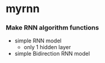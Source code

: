 # myrnn

### Make RNN algorithm functions
- simple RNN model
  + only 1 hidden layer
- simple Bidirection RNN model

